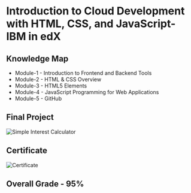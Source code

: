 # Introduction to Cloud Development with HTML, CSS, and JavaScript-IBM in edX

## Knowledge Map  

* Module-1 - Introduction to Frontend and Backend Tools
* Module-2 - HTML & CSS Overview
* Module-3 - HTML5 Elements
* Module-4 - JavaScript Programming for Web Applications
* Module-5 - GitHub 

## Final Project 
![Simple Interest Calculator](https://user-images.githubusercontent.com/75073682/140599178-627556bf-09bd-4ac7-88f8-f0b08872a920.png)

## Certificate 
![Certificate](https://user-images.githubusercontent.com/75073682/140599208-6ee394bc-2a51-47a8-8522-f2710db456ac.png)

## Overall Grade - 95%
